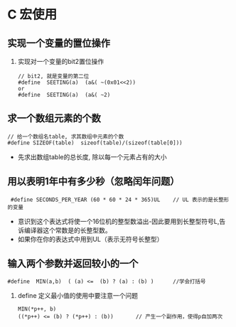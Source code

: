# C 宏使用

## 实现一个变量的置位操作

1. 实现对一个变量的bit2置位操作

   ```
   // bit2, 就是变量的第二位
   #define  SEETING(a)  (a&( ~(0x01<<2))
   or 
   #define  SEETING(a)  (a&( ~2)
   ```

##  求一个数组元素的个数

```
// 给一个数组名table, 求其数组中元素的个数
#define SIZEOF(table)  sizeof(table)/(sizeof(table[0]))
```

+ 先求出数组table的总长度, 除以每一个元素占有的大小

## 用以表明1年中有多少秒（忽略闰年问题）

```
 #define SECONDS_PER_YEAR (60 * 60 * 24 * 365)UL 	// UL 表示的是长整形的变量
```

+ 意识到这个表达式将使一个16位机的整型数溢出-因此要用到长整型符号L,告诉编译器这个常数是的长整型数。 
+ 如果你在你的表达式中用到UL（表示无符号长整型）

##  输入两个参数并返回较小的一个

```
#define  MIN(a,b)  ( (a) <=  (b) ? (a) : (b) )		//学会打括号
```

1. define 定义最小值的使用中要注意一个问题

   ```
   MIN(*p++, b)
   ((*p++) <= (b) ? (*p++) : (b)) 		// 产生一个副作用，使得p自加两次
   ```

   